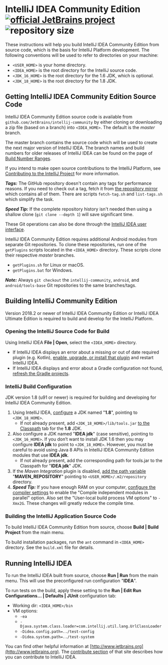 # IntelliJ IDEA Community Edition [![official JetBrains project](http://jb.gg/badges/official.svg)](https://confluence.jetbrains.com/display/ALL/JetBrains+on+GitHub) ![repository size](https://img.shields.io/github/repo-size/thepooran/intellij-community.svg?colorB=orange&style=flat)
These instructions will help you build IntelliJ IDEA Community Edition from source code, which is the basis for IntelliJ Platform development.
The following conventions will be used to refer to directories on your machine:
* `<USER_HOME>` is your home directory.
* `<IDEA_HOME>` is the root directory for the IntelliJ source code.
* `<JDK_16_HOME>` is the root directory for the 1.6 JDK, which is optional.
* `<JDK_18_HOME>` is the root directory for the 1.8 JDK.

## Getting IntelliJ IDEA Community Edition Source Code
IntelliJ IDEA Community Edition source code is available from `github.com/JetBrains/intellij-community` by either cloning or
downloading a zip file (based on a branch) into `<IDEA_HOME>`. The default is the *master* branch. 

The master branch contains the source code which will be used to create the next major version of IntelliJ IDEA. The branch names
and build numbers for older releases of IntelliJ IDEA can be found on the page of
[Build Number Ranges](http://www.jetbrains.org/intellij/sdk/docs/basics/getting_started/build_number_ranges.html).

If you intend to make open source contributions to the IntelliJ Platform,
see [Contributing to the IntelliJ Project](http://www.jetbrains.org/display/IJOS/Contribute) for more information.

_**Tags:**_ The GitHub repository doesn't contain any tags for performance reasons. If you need to check out a tag, fetch it from [the repository mirror](git://git.jetbrains.org/idea/community.git) which contains all of them. There are scripts `fetch-tag.sh` and `list-tags.sh` which simplify the task.

_**Speed Tip:**_ If the complete repository history isn't needed then using a shallow clone (`git clone --depth 1`) will save significant time.

These Git operations can also be done through the [IntelliJ IDEA user interface](https://www.jetbrains.com/help/idea/using-git-integration.html).

IntelliJ IDEA Community Edition requires additional Android modules from separate Git repositories. To clone these repositories,
run one of the `getPlugins` scripts located in the `<IDEA_HOME>` directory. These scripts clone their respective *master* branches.
* `getPlugins.sh` for Linux or macOS.
* `getPlugins.bat` for Windows.

_**Note:**_ Always `git checkout` the `intellij-community`, `android`, and `android/tools-base` Git repositories to the same branches/tags. 

## Building IntelliJ Community Edition
Version 2018.2 or newer of IntelliJ IDEA Community Edition or IntelliJ IDEA Ultimate Edition is required to build and develop
for the IntelliJ Platform.

### Opening the IntelliJ Source Code for Build
Using IntelliJ IDEA **File | Open**, select the `<IDEA_HOME>` directory. 
* If IntelliJ IDEA displays an error about a missing or out of date required plugin (e.g. Kotlin),
  [enable, upgrade, or install that plugin](https://www.jetbrains.com/help/idea/managing-plugins.html) and restart IntelliJ IDEA.
* If IntelliJ IDEA displays and error about a Gradle configuration not found,
  [refresh the Gradle projects](https://www.jetbrains.com/help/idea/jetgradle-tool-window.html). 

### IntelliJ Build Configuration
JDK version 1.8 (u91 or newer) is required for building and developing for IntelliJ IDEA Community Edition.
1. Using IntelliJ IDEA, [configure](https://www.jetbrains.com/help/idea/sdk.html) a JDK named "**1.8**", pointing to `<JDK_18_HOME>`.
   * If not already present, add `<JDK_18_HOME>/lib/tools.jar` [to the Classpath](https://www.jetbrains.com/help/idea/sdk.html#manage_sdks) tab
     for the **1.8** JDK.
2. Also configure a JDK named "**IDEA jdk**" (case sensitive), pointing to `<JDK_16_HOME>`. If you don’t want to install JDK 1.6
   then you may configure **IDEA jdk** to point to `<JDK_18_HOME>`. However, you must be careful to avoid using Java 8 APIs
   in IntelliJ IDEA Community Edition modules that use **IDEA jdk**. 
   * If not already present, add the corresponding path for tools.jar to the Classpath for "**IDEA jdk**" JDK.
3. If the _Maven Integration_ plugin is disabled, [add the path variable](https://www.jetbrains.com/help/idea/working-with-projects.html#path-variables)
   "**MAVEN_REPOSITORY**" pointing to `<USER_HOME>/.m2/repository` directory.
4. _**Speed Tip:**_ If you have enough RAM on your computer,
   [configure the compiler settings](https://www.jetbrains.com/help/idea/specifying-compilation-settings.html)
   to enable the "Compile independent modules in parallel" option. Also set the "User-local build process VM options" to `-Xmx2G`.
   These changes will greatly reduce the compile time.

### Building the IntelliJ Application Source Code
To build IntelliJ IDEA Community Edition from source, choose **Build | Build Project** from the main menu.

To build installation packages, run the `ant` command in `<IDEA_HOME>` directory. See the `build.xml` file for details.

## Running IntelliJ IDEA
To run the IntelliJ IDEA built from source, choose **Run | Run** from the main menu. This will use the preconfigured run configuration "**IDEA**".

To run tests on the build, apply these setting to the **Run | Edit Run Configurations... | Defaults | JUnit** configuration tab:
  * Working dir: `<IDEA_HOME>/bin`
  * VM options: 
    * `-ea` 
    * `-Djava.system.class.loader=com.intellij.util.lang.UrlClassLoader` 
    * `-Didea.config.path=../test-config`
    * `-Didea.system.path=../test-system`
 
You can find other helpful information at [http://www.jetbrains.org](http://www.jetbrains.org).
The [contribute section](http://www.jetbrains.org/display/IJOS/Contribute) of that site describes how you can contribute to IntelliJ IDEA.
